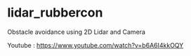 # lidar_rubbercon
Obstacle avoidance using 2D Lidar and Camera

Youtube : https://www.youtube.com/watch?v=b6A6I4kkOQY
